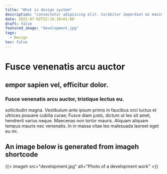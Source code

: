 ```yaml
---
title: "What is design system"
description: "consectetur adipiscing elit. Curabitur imperdiet mi maximus"
date: 2022-07-02T22:16:18+01:00
draft: false
featured_image: "development.jpg"
tags:
  - Design
toc: false
---
```

# Fusce venenatis arcu auctor

## empor sapien vel, efficitur dolor.

### Fusce venenatis arcu auctor, tristique lectus eu.

sollicitudin magna. Vestibulum ante ipsum primis in faucibus orci luctus et ultrices posuere
cubilia curae; Fusce diam justo, dictum ut leo sit amet, hendrerit varius neque. Maecenas non
tortor mauris. Aliquam aliquam tempus mauris nec venenatis. In in massa vitae leo malesuada
laoreet eget eu mi.

## An image below is generated from imageh shortcode

{{< imageh src="development.jpg" alt="Photo of a development work" >}}
